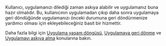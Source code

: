 ﻿Kullanıcı, uygulamanızı dilediği zaman askıya alabilir ve uygulamanız buna hazır olmalıdır. Bu, kullanıcının uygulamadan çıkıp daha sonra uygulamaya geri döndüğünde uygulamanızı önceki durumuna geri döndürmenize yardımcı olması için ekleyebileceğiniz basit bir hizmettir.

Daha fazla bilgi için [Uygulama yaşam döngüsü](https://docs.microsoft.com/en-us/windows/uwp/launch-resume/app-lifecycle), [Uygulamaya geri dönme](https://docs.microsoft.com/en-us/windows/uwp/launch-resume/resume-an-app) ve [Uygulamayı askıya alma](https://docs.microsoft.com/en-us/windows/uwp/launch-resume/suspend-an-app) konularına bakın.
